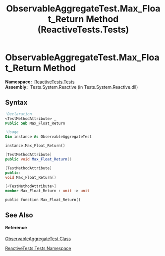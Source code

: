﻿---
title: ObservableAggregateTest.Max_Float_Return Method  (ReactiveTests.Tests)
TOCTitle: Max_Float_Return Method
ms:assetid: M:ReactiveTests.Tests.ObservableAggregateTest.Max_Float_Return
ms:mtpsurl: https://msdn.microsoft.com/en-us/library/reactivetests.tests.observableaggregatetest.max_float_return(v=VS.103)
ms:contentKeyID: 36619378
ms.date: 06/28/2011
mtps_version: v=VS.103
f1_keywords:
- ReactiveTests.Tests.ObservableAggregateTest.Max_Float_Return
dev_langs:
- CSharp
- JScript
- VB
- FSharp
- c++
---

# ObservableAggregateTest.Max\_Float\_Return Method

**Namespace:**  [ReactiveTests.Tests](hh289046\(v=vs.103\).md)  
**Assembly:**  Tests.System.Reactive (in Tests.System.Reactive.dll)

## Syntax

``` vb
'Declaration
<TestMethodAttribute> _
Public Sub Max_Float_Return
```

``` vb
'Usage
Dim instance As ObservableAggregateTest

instance.Max_Float_Return()
```

``` csharp
[TestMethodAttribute]
public void Max_Float_Return()
```

``` c++
[TestMethodAttribute]
public:
void Max_Float_Return()
```

``` fsharp
[<TestMethodAttribute>]
member Max_Float_Return : unit -> unit 
```

``` jscript
public function Max_Float_Return()
```

## See Also

#### Reference

[ObservableAggregateTest Class](hh314823\(v=vs.103\).md)

[ReactiveTests.Tests Namespace](hh289046\(v=vs.103\).md)

